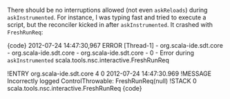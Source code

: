 There should be no interruptions allowed (not even `askReloads`) during `askInstrumented`. For instance, I was typing fast and tried to execute a script, but the reconciler kicked in after `askInstrumented`. It crashed with `FreshRunReq`:

{code}
2012-07-24 14:47:30,967 ERROR [Thread-1] - org.scala-ide.sdt.core - org.scala-ide.sdt.core - org.scala-ide.sdt.core - 0 - Error during `askInstrumented`
scala.tools.nsc.interactive.FreshRunReq

!ENTRY org.scala-ide.sdt.core 4 0 2012-07-24 14:47:30.969
!MESSAGE Incorrectly logged ControlThrowable: FreshRunReq(null)
!STACK 0
scala.tools.nsc.interactive.FreshRunReq
{code}
